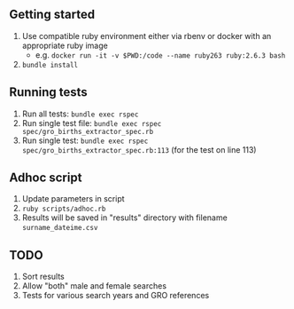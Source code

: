 ## Getting started

1. Use compatible ruby environment either via rbenv or docker with an appropriate ruby image
   - e.g. `docker run -it -v $PWD:/code --name ruby263 ruby:2.6.3 bash`
2. `bundle install`

## Running tests

1. Run all tests: `bundle exec rspec`
2. Run single test file: `bundle exec rspec spec/gro_births_extractor_spec.rb`
3. Run single test: `bundle exec rspec spec/gro_births_extractor_spec.rb:113` (for the test on line 113)

## Adhoc script

1. Update parameters in script
2. `ruby scripts/adhoc.rb`
3. Results will be saved in "results" directory with filename `surname_dateime.csv`


## TODO

1. Sort results
2. Allow "both" male and female searches
3. Tests for various search years and GRO references

